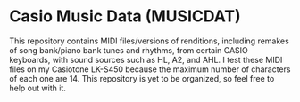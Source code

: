 # Casio Music Data (MUSICDAT)
This repository contains MIDI files/versions of renditions, including remakes of song bank/piano bank tunes and rhythms, from certain CASIO keyboards, with sound sources such as HL, A2, and AHL.
I test these MIDI files on my Casiotone LK-S450 because the maximum number of characters of each one are 14.
This repository is yet to be organized, so feel free to help out with it.

